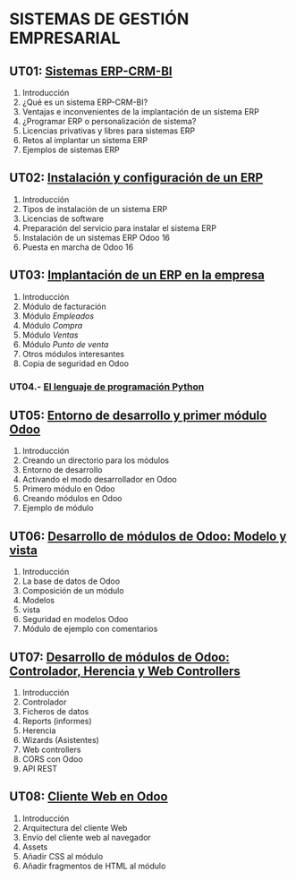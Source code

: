 # SISTEMAS DE GESTIÓN EMPRESARIAL

## UT01: [Sistemas ERP-CRM-BI](./ut01_sistemas_erp_crm_bi.md)

1. Introducción
2. ¿Qué es un sistema ERP-CRM-BI?
3. Ventajas e inconvenientes de la implantación de un sistema ERP
4. ¿Programar ERP o personalización de sistema?
5. Licencias privativas y libres para sistemas ERP
6. Retos al implantar un sistema ERP
7. Ejemplos de sistemas ERP



## UT02: [Instalación y configuración de un ERP](./ut02_instalacion_configuracion_erp.md)

1. Introducción
2. Tipos de instalación de un sistema ERP
3. Licencias de software
4. Preparación del servicio para instalar el sistema ERP
5. Instalación de un sistemas ERP Odoo 16
6. Puesta en marcha de Odoo 16




## UT03: [Implantación de un ERP en la empresa](./ut03_implantacion_erp_en_la_empresa.md)

1. Introducción
2. Módulo de facturación
3. Módulo *Empleados*
4. Módulo *Compra*
5. Módulo *Ventas*
6. Módulo *Punto de venta*
7. Otros módulos interesantes
8. Copia de seguridad en Odoo


### UT04.- [El lenguaje de programación Python](./ut04_python.md)




## UT05: [Entorno de desarrollo y primer módulo Odoo](./ut05_entorno_desarrollo_primer_modulo.md)

1. Introducción
2. Creando un directorio para los módulos
3. Entorno de desarrollo
4. Activando el modo desarrollador en Odoo
5. Primero módulo en Odoo
6. Creando módulos en Odoo
7. Ejemplo de módulo




## UT06: [Desarrollo de módulos de Odoo: Modelo y vista](./ut06_desarrollo_modulos_modelo_vista.md)

1. Introducción
2. La base de datos de Odoo
3. Composición de un módulo
4. Modelos
5. vista
6. Seguridad en modelos Odoo
7. Módulo de ejemplo con comentarios



## UT07: [Desarrollo de módulos de Odoo: Controlador, Herencia y Web Controllers](./ut07_desarrollo_modulos_controlador_herencia.md)

1. Introducción
2. Controlador
3. Ficheros de datos
4. Reports (informes)
5. Herencia
6. Wizards (Asistentes)
7. Web controllers
8. CORS con Odoo
9. API REST



## UT08: [Cliente Web en Odoo](./ut08_cliente_web.md)

1. Introducción
2. Arquitectura del cliente Web
3. Envío del cliente web al navegador
4. Assets
5. Añadir CSS al módulo
6. Añadir fragmentos de HTML al módulo